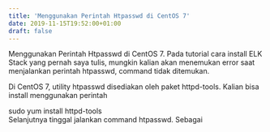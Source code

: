 ```yaml
---
title: 'Menggunakan Perintah Htpasswd di CentOS 7'
date: 2019-11-15T19:52:00+01:00
draft: false
---
```


Menggunakan Perintah Htpasswd di CentOS 7. Pada tutorial cara install ELK Stack yang pernah saya tulis, mungkin kalian akan menemukan error saat menjalankan perintah htpasswd, command tidak ditemukan.  
  
  
  
  
Di CentOS 7, utility htpasswd disediakan oleh paket httpd-tools. Kalian bisa install menggunakan perintah  
  
sudo yum install httpd-tools  
Selanjutnya tinggal jalankan command htpasswd. Sebagai